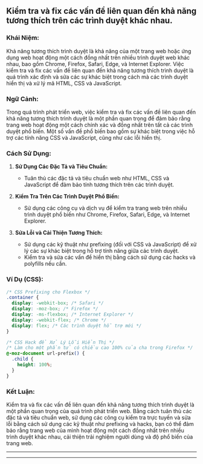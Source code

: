 ## Kiểm tra và fix các vấn đề liên quan đến khả năng tương thích trên các trình duyệt khác nhau.

### Khái Niệm:

Khả năng tương thích trình duyệt là khả năng của một trang web hoặc ứng dụng web hoạt động một cách đồng nhất trên nhiều trình duyệt web khác nhau, bao gồm Chrome, Firefox, Safari, Edge, và Internet Explorer. Việc kiểm tra và fix các vấn đề liên quan đến khả năng tương thích trình duyệt là quá trình xác định và sửa các sự khác biệt trong cách mà các trình duyệt hiển thị và xử lý mã HTML, CSS và JavaScript.

### Ngữ Cảnh:

Trong quá trình phát triển web, việc kiểm tra và fix các vấn đề liên quan đến khả năng tương thích trình duyệt là một phần quan trọng để đảm bảo rằng trang web hoạt động một cách chính xác và đồng nhất trên tất cả các trình duyệt phổ biến. Một số vấn đề phổ biến bao gồm sự khác biệt trong việc hỗ trợ các tính năng CSS và JavaScript, cũng như các lỗi hiển thị.

### Cách Sử Dụng:

1. **Sử Dụng Các Đặc Tả và Tiêu Chuẩn:**

   - Tuân thủ các đặc tả và tiêu chuẩn web như HTML, CSS và JavaScript để đảm bảo tính tương thích trên các trình duyệt.

2. **Kiểm Tra Trên Các Trình Duyệt Phổ Biến:**

   - Sử dụng các công cụ và dịch vụ để kiểm tra trang web trên nhiều trình duyệt phổ biến như Chrome, Firefox, Safari, Edge, và Internet Explorer.

3. **Sửa Lỗi và Cải Thiện Tương Thích:**
   - Sử dụng các kỹ thuật như prefixing (đối với CSS và JavaScript) để xử lý các sự khác biệt trong hỗ trợ tính năng giữa các trình duyệt.
   - Kiểm tra và sửa các vấn đề hiển thị bằng cách sử dụng các hacks và polyfills nếu cần.

### Ví Dụ (CSS):

```css
/* CSS Prefixing cho Flexbox */
.container {
  display: -webkit-box; /* Safari */
  display: -moz-box; /* Firefox */
  display: -ms-flexbox; /* Internet Explorer */
  display: -webkit-flex; /* Chrome */
  display: flex; /* Các trình duyệt hỗ trợ mới */
}

/* CSS Hack để Xử Lý Lỗi Hiển Thị */
/* Làm cho một phần tử có chiều cao 100% của cha trong Firefox */
@-moz-document url-prefix() {
  .child {
    height: 100%;
  }
}
```

### Kết Luận:

Kiểm tra và fix các vấn đề liên quan đến khả năng tương thích trình duyệt là một phần quan trọng của quá trình phát triển web. Bằng cách tuân thủ các đặc tả và tiêu chuẩn web, sử dụng các công cụ kiểm tra trực tuyến và sửa lỗi bằng cách sử dụng các kỹ thuật như prefixing và hacks, bạn có thể đảm bảo rằng trang web của mình hoạt động một cách đồng nhất trên nhiều trình duyệt khác nhau, cải thiện trải nghiệm người dùng và độ phổ biến của trang web.

---

---
